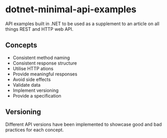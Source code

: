 # dotnet-minimal-api-examples
API examples built in .NET to be used as a supplement to an article on all things REST and HTTP web API.

## Concepts
- Consistent method naming
- Consistent response structure
- Utilise HTTP ations
- Provide meaningful responses
- Avoid side effects
- Validate data
- Implement versioning
- Provide a specification

## Versioning
Different API versions have been implemented to showcase good and bad practices for each concept.
